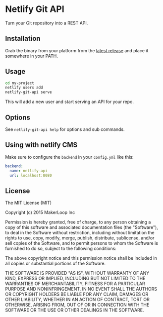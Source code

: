 # Netlify Git API

Turn your Git repository into a REST API.

## Installation

Grab the binary from your platform from the [latest release](https://github.com/netlify/netlify-git-api/releases) and place it somewhere in your PATH.

## Usage

```bash
cd my-project
netlify users add
netlify-git-api serve
```

This will add a new user and start serving an API for your repo.

## Options

See `netlify-git-api help` for options and sub commands.

## Using with netlify CMS

Make sure to configure the `backend` in your `config.yml` like this:

```yaml
backend:
  name: netlify-api
  url: localhost:8080
```

## License

The MIT License (MIT)

Copyright (c) 2015 MakerLoop Inc

Permission is hereby granted, free of charge, to any person obtaining a copy
of this software and associated documentation files (the "Software"), to deal
in the Software without restriction, including without limitation the rights
to use, copy, modify, merge, publish, distribute, sublicense, and/or sell
copies of the Software, and to permit persons to whom the Software is
furnished to do so, subject to the following conditions:

The above copyright notice and this permission notice shall be included in
all copies or substantial portions of the Software.

THE SOFTWARE IS PROVIDED "AS IS", WITHOUT WARRANTY OF ANY KIND, EXPRESS OR
IMPLIED, INCLUDING BUT NOT LIMITED TO THE WARRANTIES OF MERCHANTABILITY,
FITNESS FOR A PARTICULAR PURPOSE AND NONINFRINGEMENT. IN NO EVENT SHALL THE
AUTHORS OR COPYRIGHT HOLDERS BE LIABLE FOR ANY CLAIM, DAMAGES OR OTHER
LIABILITY, WHETHER IN AN ACTION OF CONTRACT, TORT OR OTHERWISE, ARISING FROM,
OUT OF OR IN CONNECTION WITH THE SOFTWARE OR THE USE OR OTHER DEALINGS IN
THE SOFTWARE.
